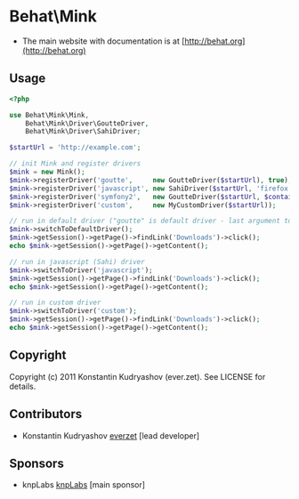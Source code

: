 Behat\Mink
==========

* The main website with documentation is at [http://behat.org](http://behat.org)

Usage
-----

``` php
<?php

use Behat\Mink\Mink,
    Behat\Mink\Driver\GoutteDriver,
    Behat\Mink\Driver\SahiDriver;

$startUrl = 'http://example.com';

// init Mink and register drivers
$mink = new Mink();
$mink->registerDriver('goutte',     new GoutteDriver($startUrl), true);  // last argument === isDefault
$mink->registerDriver('javascript', new SahiDriver($startUrl, 'firefox'));
$mink->registerDriver('symfony2',   new GoutteDriver($startUrl, $container->get('client')));
$mink->registerDriver('custom',     new MyCustomDriver($startUrl));

// run in default driver ("goutte" is default driver - last argument to registerDriver())
$mink->switchToDefaultDriver();
$mink->getSession()->getPage()->findLink('Downloads')->click();
echo $mink->getSession()->getPage()->getContent();

// run in javascript (Sahi) driver
$mink->switchToDriver('javascript');
$mink->getSession()->getPage()->findLink('Downloads')->click();
echo $mink->getSession()->getPage()->getContent();

// run in custom driver
$mink->switchToDriver('custom');
$mink->getSession()->getPage()->findLink('Downloads')->click();
echo $mink->getSession()->getPage()->getContent();
```

Copyright
---------

Copyright (c) 2011 Konstantin Kudryashov (ever.zet). See LICENSE for details.

Contributors
------------

* Konstantin Kudryashov [everzet](http://github.com/everzet) [lead developer]

Sponsors
--------

* knpLabs [knpLabs](http://www.knplabs.com/) [main sponsor]

